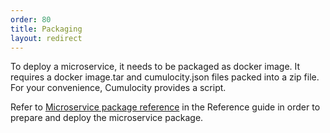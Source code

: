 ```yaml
---
order: 80
title: Packaging
layout: redirect
---
```


To deploy a microservice, it needs to be packaged as docker image. It requires a docker image.tar and cumulocity.json files packed into a zip file. For your convenience, Cumulocity provides a script. 

Refer to [Microservice package reference](/guides/reference/microservice-package) in the Reference guide in order to prepare and deploy the microservice package.